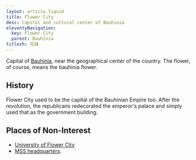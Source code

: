 ```yaml
---
layout: article.liquid
title: Flower City
desc: Capital and cultural center of Bauhinia
eleventyNavigation:
  key: Flower City
  parent: Bauhinia
titlezh: 花城
---
```


Capital of [Bauhinia](/world/bauhinia/), near the geographical center of the country. The flower, of course, means the bauhinia flower.

## History

Flower City used to be the capital of the Bauhinian Empire too. After the revolution, the republicans redecorated the emperor's palace and simply used that as the government building.

## Places of Non-Interest

- [University of Flower City](/world/bauhinia/flower-city/ufc/)
- [MSS headquarters](/world/bauhinia/mss/).

